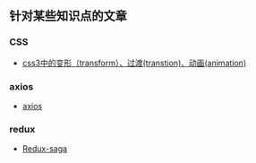 ## 针对某些知识点的文章

### CSS
* [css3中的变形（transform）、过渡(transtion)、动画(animation)](https://www.cnblogs.com/qianduanjingying/p/4937574.html)
### axios
* [axios](https://www.jianshu.com/p/df464b26ae58)
### redux
* [Redux-saga](https://www.jianshu.com/p/6f96bdaaea22)